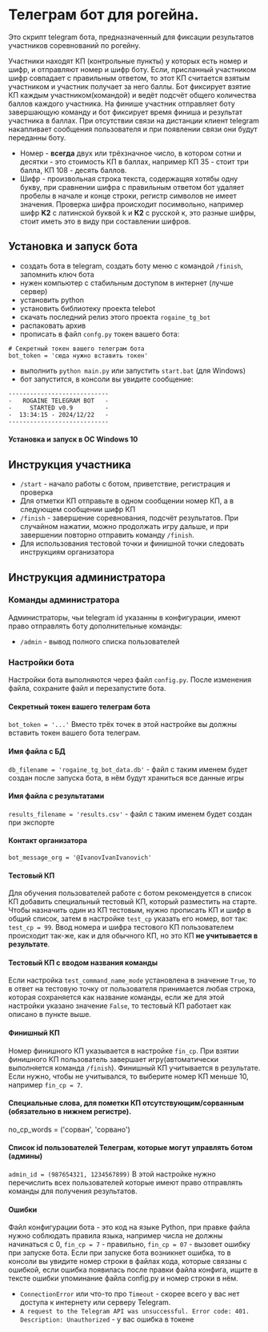# Телеграм бот для рогейна.
Это скрипт telegram бота, предназначенный для фиксации результатов участников соревнований по рогейну.

Участники находят КП (контрольные пункты) у которых есть номер и шифр, и отправляют номер и шифр боту. Если, присланный участником шифр совпадает с правильным ответом, то этот КП считается взятым участником и участник получает за него баллы. Бот фиксирует взятие КП каждым участником(командой) и ведёт подсчёт общего количества баллов каждого участника. На финише участник отправляет боту завершающую команду и бот фиксирует время финиша и результат участника в баллах. При отсутствии связи на дистанции клиент telegram накапливает сообщения пользователя и при появлении связи они будут переданны боту.

* Номер - **всегда** двух или трёхзначное число, в котором сотни и десятки - это стоимость КП в баллах, например КП 35 - стоит три балла, КП 108 - десять баллов.
* Шифр - произвольная строка текста, содержащяя хотябы одну букву, при сравнении шифра с правильным ответом бот удаляет пробелы в начале и конце строки, регистр символов не имеет значения. Проверка шифра происходит посимвольно, например шифр **K2** с латинской буквой k и **К2** с русской к, это разные шифры, стоит иметь это в виду при составлении шифров.

## Установка и запуск бота
* создать бота в telegram, создать боту меню с командой `/finish`, запомнить ключ бота
* нужен компьютер с стабильным доступом в интернет (лучше сервер)
* установить python
* установить библиотеку проекта telebot
* скачать последний релиз этого проекта `rogaine_tg_bot`
* распаковать архив
* прописать в файл `confg.py` токен вашего бота:
```
# Секретный токен вашего телеграм бота
bot_token = 'сюда нужно вставить токен'
```
* выполнить `python main.py` или запустить `start.bat` (для Windows)
* бот запустится, в консоли вы увидите сообщение:
```
----------------------------
-   ROGAINE TELEGRAM BOT   -
-     STARTED v0.9         -
-  13:34:15 - 2024/12/22   -
----------------------------
```
#### Установка и запуск в ОС Windows 10


## Инструкция участника
* `/start` - начало работы с ботом, приветствие, регистрация и проверка
* Для отметки КП отправьте в одном сообщении номер КП, а в следующем сообщении шифр КП
* `/finish` - завершение соревнования, подсчёт результатов. При случайном нажатии, можно продолжать игру дальше, и при завершении повторно отправить команду `/finish`.
* Для использования тестовой точки и финишной точки следовать инструкциям организатора

## Инструкция администратора
### Команды администратора
Администраторы, чьи telegram id указанны в конфигурации, имеют право отправлять боту дополнительные команды:
* `/admin` - вывод полного списка пользователей 

### Настройки бота
Настройки бота выполняются через файл `config.py`. После изменения файла, сохраните файл и перезапустите бота.
#### Секретный токен вашего телеграм бота
`bot_token = '...'` Вместо трёх точек в этой настройке вы должны вставить токен вашего бота телеграм.
#### Имя файла с БД 
`db_filename = 'rogaine_tg_bot_data.db'` - файл с таким именем будет создан после запуска бота, в нём будут храниться все данные игры
#### Имя файла с результатами
`results_filename = 'results.csv'` - файл с таким именем будет создан при экспорте
#### Контакт организатора
`bot_message_org = '@IvanovIvanIvanovich'`
#### Тестовый КП
Для обучения пользователей работе с ботом рекомендуется в список КП добавить специальный тестовый КП, который разместить на старте. Чтобы назначить один из КП тестовым, нужно прописать КП и шифр в общий список, затем в настройке `test_cp` указать его номер, вот так: `test_cp = 99`. Ввод номера и шифра тестового КП пользователем происходит так-же, как и для обычного КП, но это КП **не учитывается в результате**.
#### Тестовый КП с вводом названия команды
Если настройка `test_command_name_mode` установлена в значение `True`, то в ответ на тестовую точку от пользователя принимается любая строка, которая сохраняется как название команды, если же для этой настройки указано значение `False`, то тестовый КП работает как описано в пункте выше.
#### Финишный КП
Номер финишного КП указывается в настройке `fin_cp`. При взятии финишного КП пользователь завершает игру(автоматически выполняется команда `/finish`). Финишный КП учитывается в результате. Если нужно, чтобы не учитывался, то выберите номер КП меньше 10, например `fin_cp = 7`.
#### Специальные слова, для пометки КП отсутствующим/сорванным (обязательно в нижнем регистре).
no_cp_words = ('сорван', 'сорвано')
#### Список id пользователей Телеграм, которые могут управлять ботом (админы)
`admin_id = (987654321, 1234567899)`
В этой настройке нужно перечислить всех пользователей которые имеют право отправлять команды для получения результатов.

#### Ошибки
Файл конфигурации бота - это код на языке Python, при правке файла нужно соблюдать правила языка, например числа не должны начинаться с 0, `fin_cp = 7` - правильно, `fin_cp = 07` - вызовет ошибку при запуске бота. Если при запуске бота возникнет ошибка, то в консоли вы увидите номер строки в файлах кода, которые связаны с ошибкой, если ошибка появилась после правки файла конфига, ищите в тексте ошибки упоминание файла config.py и номер строки в нём.
* `ConnectionError` или что-то про `Timeout` - скорее всего у вас нет доступа к интернету или серверу Telegram.
* `A request to the Telegram API was unsuccessful. Error code: 401. Description: Unauthorized` - у вас ошибка в токене
